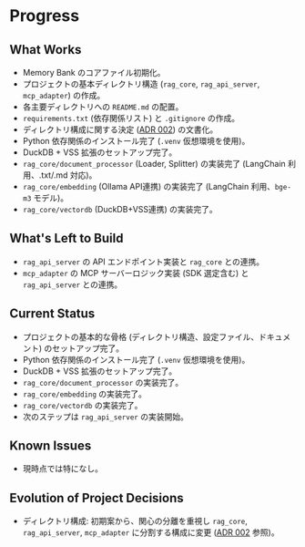 # Progress

## What Works

-   Memory Bank のコアファイル初期化。
-   プロジェクトの基本ディレクトリ構造 (`rag_core`, `rag_api_server`, `mcp_adapter`) の作成。
-   各主要ディレクトリへの `README.md` の配置。
-   `requirements.txt` (依存関係リスト) と `.gitignore` の作成。
-   ディレクトリ構成に関する決定 ([ADR 002](../../docs/ADR/002_モノレポディレクトリ構成.md)) の文書化。
-   Python 依存関係のインストール完了 (`.venv` 仮想環境を使用)。
-   DuckDB + VSS 拡張のセットアップ完了。
-   `rag_core/document_processor` (Loader, Splitter) の実装完了 (LangChain 利用、.txt/.md 対応)。
-   `rag_core/embedding` (Ollama API連携) の実装完了 (LangChain 利用、`bge-m3` モデル)。
-   `rag_core/vectordb` (DuckDB+VSS連携) の実装完了。

## What's Left to Build

-   `rag_api_server` の API エンドポイント実装と `rag_core` との連携。
-   `mcp_adapter` の MCP サーバーロジック実装 (SDK 選定含む) と `rag_api_server` との連携。

## Current Status

-   プロジェクトの基本的な骨格 (ディレクトリ構造、設定ファイル、ドキュメント) のセットアップ完了。
-   Python 依存関係のインストール完了 (`.venv` 仮想環境を使用)。
-   DuckDB + VSS 拡張のセットアップ完了。
-   `rag_core/document_processor` の実装完了。
-   `rag_core/embedding` の実装完了。
-   `rag_core/vectordb` の実装完了。
-   次のステップは `rag_api_server` の実装開始。

## Known Issues

-   現時点では特になし。

## Evolution of Project Decisions

-   ディレクトリ構成: 初期案から、関心の分離を重視し `rag_core`, `rag_api_server`, `mcp_adapter` に分割する構成に変更 ([ADR 002](../../docs/ADR/002_モノレポディレクトリ構成.md) 参照)。
